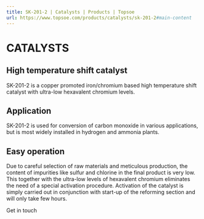 ```yaml
---
title: SK-201-2 | Catalysts | Products | Topsoe
url: https://www.topsoe.com/products/catalysts/sk-201-2#main-content
---
```


# CATALYSTS

## High temperature shift catalyst

SK-201-2 is a copper promoted iron/chromium based high temperature shift catalyst with ultra-low hexavalent chromium levels.

## Application

SK-201-2 is used for conversion of carbon monoxide in various applications, but is most widely installed in hydrogen and ammonia plants.

## Easy operation

Due to careful selection of raw materials and meticulous production, the content of impurities like sulfur and chlorine in the final product is very low. This together with the ultra-low levels of hexavalent chromium eliminates the need of a special activation procedure. Activation of the catalyst is simply carried out in conjunction with start-up of the reforming section and will only take few hours.

Get in touch
